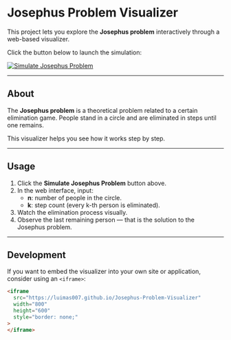 # Josephus Problem Visualizer

This project lets you explore the **Josephus problem** interactively through a web-based visualizer.

Click the button below to launch the simulation:

[![Simulate Josephus Problem](https://img.shields.io/badge/Simulate–Josephus-blue?style=for-the-badge)](https://luimas007.github.io/Josephus-Problem-Visualizer)

---

## About

The **Josephus problem** is a theoretical problem related to a certain elimination game. People stand in a circle and are eliminated in steps until one remains.

This visualizer helps you see how it works step by step.

---

## Usage

1. Click the **Simulate Josephus Problem** button above.
2. In the web interface, input:
   - **n**: number of people in the circle.
   - **k**: step count (every k-th person is eliminated).
3. Watch the elimination process visually.
4. Observe the last remaining person — that is the solution to the Josephus problem.

---

## Development

If you want to embed the visualizer into your own site or application, consider using an `<iframe>`:

```html
<iframe
  src="https://luimas007.github.io/Josephus-Problem-Visualizer"
  width="800"
  height="600"
  style="border: none;"
>
</iframe>
```
